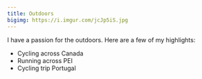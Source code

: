 ```yaml
---
title: Outdoors
bigimg: https://i.imgur.com/jcJp5iS.jpg
---
```


I have a passion for the outdoors. Here are a few of my highlights:
- Cycling across Canada
- Running across PEI
- Cycling trip Portugal